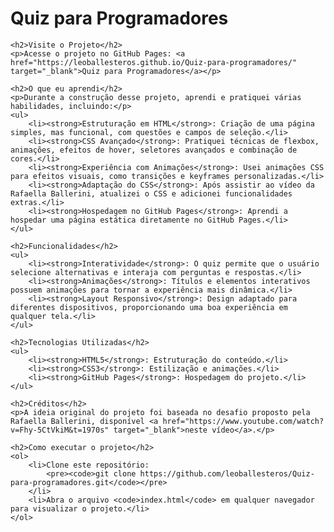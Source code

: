 <!DOCTYPE html>
<html lang="pt-BR">
<head>
    <meta charset="UTF-8">
    <meta name="viewport" content="width=device-width, initial-scale=1.0">
    <title>README - Quiz para Programadores</title>
</head>
<body>
    <h1>Quiz para Programadores</h1>

    <h2>Visite o Projeto</h2>
    <p>Acesse o projeto no GitHub Pages: <a href="https://leoballesteros.github.io/Quiz-para-programadores/" target="_blank">Quiz para Programadores</a></p>

    <h2>O que eu aprendi</h2>
    <p>Durante a construção desse projeto, aprendi e pratiquei várias habilidades, incluindo:</p>
    <ul>
        <li><strong>Estruturação em HTML</strong>: Criação de uma página simples, mas funcional, com questões e campos de seleção.</li>
        <li><strong>CSS Avançado</strong>: Pratiquei técnicas de flexbox, animações, efeitos de hover, seletores avançados e combinação de cores.</li>
        <li><strong>Experiência com Animações</strong>: Usei animações CSS para efeitos visuais, como transições e keyframes personalizadas.</li>
        <li><strong>Adaptação do CSS</strong>: Após assistir ao vídeo da Rafaella Ballerini, atualizei o CSS e adicionei funcionalidades extras.</li>
        <li><strong>Hospedagem no GitHub Pages</strong>: Aprendi a hospedar uma página estática diretamente no GitHub Pages.</li>
    </ul>

    <h2>Funcionalidades</h2>
    <ul>
        <li><strong>Interatividade</strong>: O quiz permite que o usuário selecione alternativas e interaja com perguntas e respostas.</li>
        <li><strong>Animações</strong>: Títulos e elementos interativos possuem animações para tornar a experiência mais dinâmica.</li>
        <li><strong>Layout Responsivo</strong>: Design adaptado para diferentes dispositivos, proporcionando uma boa experiência em qualquer tela.</li>
    </ul>

    <h2>Tecnologias Utilizadas</h2>
    <ul>
        <li><strong>HTML5</strong>: Estruturação do conteúdo.</li>
        <li><strong>CSS3</strong>: Estilização e animações.</li>
        <li><strong>GitHub Pages</strong>: Hospedagem do projeto.</li>
    </ul>

    <h2>Créditos</h2>
    <p>A ideia original do projeto foi baseada no desafio proposto pela Rafaella Ballerini, disponível <a href="https://www.youtube.com/watch?v=Fhy-5CtVkiM&t=1970s" target="_blank">neste vídeo</a>.</p>

    <h2>Como executar o projeto</h2>
    <ol>
        <li>Clone este repositório:
            <pre><code>git clone https://github.com/leoballesteros/Quiz-para-programadores.git</code></pre>
        </li>
        <li>Abra o arquivo <code>index.html</code> em qualquer navegador para visualizar o projeto.</li>
    </ol>
</body>
</html>
